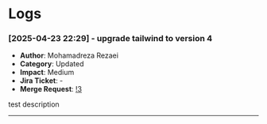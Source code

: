 # Logs

### [2025-04-23 22:29] - upgrade tailwind to version 4

- **Author**: Mohamadreza Rezaei
- **Category**: Updated
- **Impact**: Medium
- **Jira Ticket**: -
- **Merge Request**: [!3](https://github.com/moham7dreza/bazaar-laravel/pull/3)

test description

---
